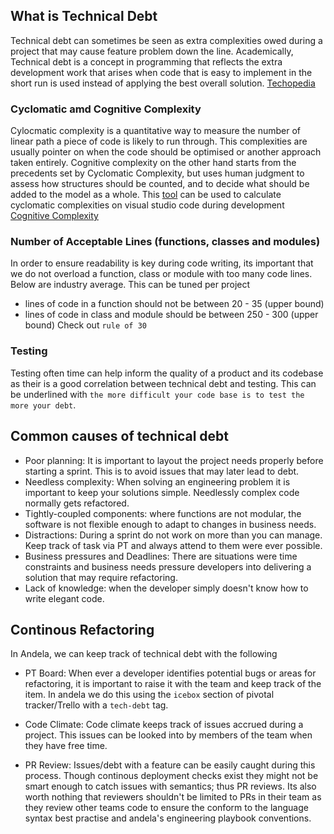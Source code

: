 ## What is Technical Debt

Technical debt can sometimes be seen as extra complexities owed during a project that may cause
feature problem down the line.
Academically, Technical debt is a concept in programming that reflects the extra development
work that arises when code that is easy to implement in the short run is used instead of
applying the best overall solution. [Techopedia](https://www.techopedia.com/definition/27913/technical-debt)

### Cyclomatic amd Cognitive Complexity

Cylocmatic complexity is a quantitative way to measure the number of linear path a piece of code is likely to run through. This complexities are usually pointer on when the code should be optimised or another approach taken entirely. Cognitive complexity on the other hand starts from the precedents set by Cyclomatic Complexity, but
uses human judgment to assess how structures should be counted, and to decide what
should be added to the model as a whole. This [tool](https://marketplace.visualstudio.com/items?itemName=kisstkondoros.vscode-codemetrics) can be used to calculate cyclomatic complexities on visual studio code during development
[Cognitive Complexity](https://www.sonarsource.com/docs/CognitiveComplexity.pdf)

### Number of Acceptable Lines (functions, classes and modules)

In order to ensure readability is key during code writing, its important that we do not overload a function, class or module with too many code lines. Below are industry average. This can be tuned per project

- lines of code in a function should not be between 20 - 35 (upper bound)
- lines of code in class and module should be between 250 - 300 (upper bound)
  Check out `rule of 30`

### Testing

Testing often time can help inform the quality of a product and its codebase as their is a good correlation between technical debt and testing. This can be underlined with `the more difficult your code base is to test the more your debt`.

## Common causes of technical debt

- Poor planning: It is important to layout the project needs properly before starting a sprint. This is to avoid issues that may later lead to debt.
- Needless complexity: When solving an engineering problem it is important to keep your solutions simple. Needlessly complex code normally gets refactored.
- Tightly-coupled components: where functions are not modular, the software is not flexible enough to adapt to changes in business needs.
- Distractions: During a sprint do not work on more than you can manage. Keep track of task via PT and always attend to them were ever possible.
- Business pressures and Deadlines: There are situations were time constraints and business needs pressure developers into delivering a solution that may require refactoring.
- Lack of knowledge: when the developer simply doesn't know how to write elegant code.

## Continous Refactoring

In Andela, we can keep track of technical debt with the following

- PT Board: When ever a developer identifies potential bugs or areas for
  refactoring, it is important to raise it with the team and keep track of the item.
  In andela we do this using the `icebox` section of pivotal tracker/Trello with a `tech-debt` tag.

- Code Climate: Code climate keeps track of issues accrued during a project. This issues can be looked into by members of the team when they have free time.

- PR Review: Issues/debt with a feature can be easily caught during this process. Though continous deployment checks exist they might not be smart enough to catch issues with semantics; thus PR reviews. Its also worth nothing that reviewers shouldn't be limited to PRs in their team as they review other teams code to ensure the conform to the language syntax best practise and andela's engineering playbook conventions.
